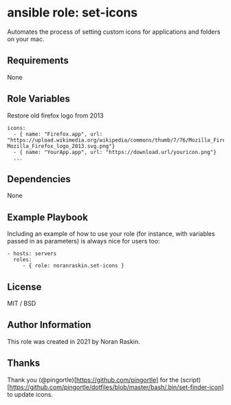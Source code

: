 ansible role: set-icons
=========

Automates the process of setting custom icons for applications and folders on your mac.

Requirements
------------

None

Role Variables
--------------

Restore old firefox logo from 2013
```
icons:
  - { name: "Firefox.app", url: "https://upload.wikimedia.org/wikipedia/commons/thumb/7/76/Mozilla_Firefox_logo_2013.svg/1024px-Mozilla_Firefox_logo_2013.svg.png"}
  - { name: "YourApp.app", url: "https://download.url/youricon.png"}
  ...
```

Dependencies
------------

None

Example Playbook
----------------

Including an example of how to use your role (for instance, with variables passed in as parameters) is always nice for users too:

    - hosts: servers
      roles:
         - { role: noranraskin.set-icons }

License
-------

MIT / BSD

Author Information
------------------

This role was created in 2021 by Noran Raskin.

Thanks
------

Thank you (@pingortle)[https://github.com/pingortle] for the (script)[https://github.com/pingortle/dotfiles/blob/master/bash/.bin/set-finder-icon] to update icons.
